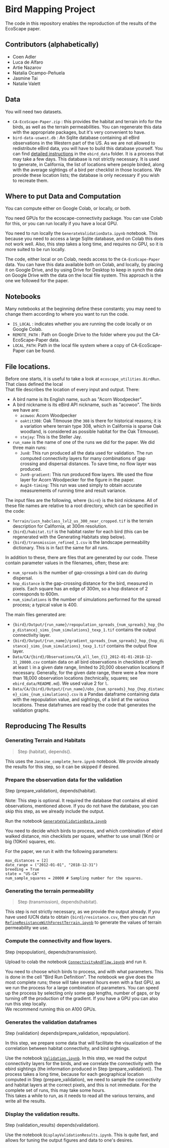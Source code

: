 # Bird Mapping Project

The code in this repository enables the reproduction of the results of the EcoScape paper. 

## Contributors (alphabetically)

* Coen Adler
* Luca de Alfaro
* Artie Nazarov
* Natalia Ocampo-Peñuela
* Jasmine Tai
* Natalie Valett

## Data

You will need two datasets. 

* `CA-EcoScape-Paper.zip` : this provides the habitat and terrain info for the birds, as well as the terrain permeabilities.  You can regenerate this data with the appropriate packages, but it's very convenient to have. 
* `bird-data-uswest.db` : An Sqlite database containing all eBird observations in the Western part of the US. As we are not allowed to redistribute eBird data, you will have to build this database yourself. You can find [detailed instructions](ebird_data/README.md) in the `ebird_data` folder.  It is a process that may take a few days.  This database is not strictly necessary.  It is used to generate, in California, the list of locations where people birded, along with the average sightings of a bird per checklist in those locations.  We provide these location lists; the database is only necessary if you wish to recreate them. 

## Where to put Data and Computation

You can compute either on Google Colab, or locally, or both. 

You need GPUs for the ecoscape-connectivity package.  You can use Colab for this, or you can run locally if you have a local GPU. 

You need to run locally the `GenerateValidationData.ipynb` notebook.  This because you need to access a large Sqlite database, and on Colab this does not work well.  Also, this step takes a long time, and requires no GPU, so it is more suited to be run locally. 

The code, either local or on Colab, needs access to the `CA-EcoScape-Paper` data. 
You can have this data available both on Colab, and locally, by placing it on Google Drive, and by using Drive for Desktop to keep in synch the data on Google Drive with the data on the local file system. 
This approach is the one we followed for the paper. 

## Notebooks

Many notebooks at the beginning define these constants; you may need to change them according to where you want to run the code. 

* `IS_LOCAL` : indicates whether you are running the code locally or on Google Colab. 
* `REMOTE_PATH` : Path on Google Drive to the folder where you put the CA-EcoScape-Paper data. 
* `LOCAL_PATH`: Path in the local file system where a copy of CA-EcoScape-Paper can be found. 

## File locations. 

Before one starts, it is useful to take a look at `ecoscape_utilities.BirdRun`.
That class defined the local   
That file describes the location of every input and output. 
There: 

* A bird name is its English name, such as "Acorn Woodpecker". 
* A bird nickname is its eBird API nickname, such as "acowoo". The birds we have are: 
  * `acowoo`: Acorn Woodpecker
  * `oaktit308`: Oak Titmouse (the `308` is there for historical reasons; it is a variation where terrain type 308, which in California is sparse Oak woodland, is considered as possible habitat for the Oak Titmouse).
  * `stejay`: This is the Steller Jay. 
* `run_name` is the name of one of the runs we did for the paper.  We did three main runs: 
  * `Jun8`: This run produced all the data used for validation.  The run computed connectivity layers for many combinations of gap crossing and dispersal distances.  To save time, no flow layer was produced. 
  * `Jun9-gradient`: This run produced flow layers.  We used the flow layer for Acorn Woodpecker for the figure in the paper. 
  * `Aug24-timing`: This run was used simply to obtain accurate measurements of running time and result variance. 

The input files are the following, where `{bird}` is the bird nickname. All of these file names are relative to a root directory, which can be specified in the code: 

* `Terrain/iucn_habclass_lvl2_us_300_near_cropped.tif` is the terrain description for California, at 300m resolution. 
* `{bird}/habitat.tif` is the habitat raster for each bird (this can be regenerated with the Generating Habitats step below). 
* `{bird}/transmission_refined_1.csv` is the landscape permeability dictionary.  This is in fact the same for all runs. 

In addition to these, there are files that are generated by our code.  These contain parameter values in the filenames, often; these are: 

* `num_spreads` is the number of gap-crossings a bird can do during dispersal. 
* `hop_distance` is the gap-crossing distance for the bird, measured in pixels. Each square has an edge of 300m, so a hop distance of 2 corresponds to 600m. 
* `num_simulations` is the number of simulations performed for the spread process; a typical value is 400. 

The main files generated are:   

* `{bird}/Output/{run_name}/repopulation_spreads_{num_spreads}_hop_{hop_distance}_sims_{num_simulations}_texp_1.tif` contains the output connectivity layer. 
* `{bird}/Output/{run_name}/gradient_spreads_{num_spreads}_hop_{hop_distance}_sims_{num_simulations}_texp_1.tif` contains the output flow layer.
* `Data/CA/{bird}/Observations/CA_all_len_{l}_2012-01-01-2018-12-31_20000.csv` contain data on all bird observations in checklists of length at least `l` in a given date range, limited to 20,000 observation locations if necessary.  Generally, for the given date range, there were a few more than 18,000 observation locations (technically, squares; see `ebird_data/README.md`).  We used value 2 for `l`. 
* `Data/CA/{bird}/Output/{run_name}/obs_{num_spreads}_hop_{hop_distance}_sims_{num_simulations}.csv` is a Pandas dataframe containing data with the repopulation value, and sightings, of a bird at the various locations.  These dataframes are read by the code that generates the validation graphs. 

## Reproducing The Results

### Generating Terrain and Habitats 

> Step (habitat), depends(). 

This uses the `Jasmine_complete_here.ipynb` notebook. 
We provide already the results for this step, so it can be skipped if desired. 

### Prepare the observation data for the validation

Step (prepare_validation), depends(habitat). 

Note: This step is optional.  It required the database that contains all ebird observations, mentioned above.  If you do not have the database, you can skip this step, as we already include the output. 

Run the notebook [`GenerateValidationData.ipynb`](GenerateValidationData.ipynb)

You need to decide which birds to process, and which combination of ebird walked distance, min checklists per square, whether to use small (1Km) or big (10Km) squares, etc. 

For the paper, we run it with the following parameters:

```
max_distances = [2]
date_range = ("2012-01-01", "2018-12-31")
breeding = True
state = "US-CA"
num_sample_squares = 20000 # Sampling number for the squares. 
```

### Generating the terrain permeability

> Step (transmission), depends(habitat). 

This step is not strictly necessary, as we provide the output already. 
If you have used IUCN data to obtain `{bird}/resistance.csv`, then you  can run [`RefineResistanceWithForestTerrain.ipynb`](RefineResistanceWithForestTerrain.ipynb) to generate the values of terrain permeability we use. 

### Compute the connectivity and flow layers. 

Step (repopulation), depends(transmission). 

Upload to colab the notebook [`ConnectivityAndFlow.ipynb`](ConnectivityAndFlow.ipynb) and run it. 

You need to choose which birds to process, and with what parameters. 
This is done in the cell "Bird Run Definition". 
The notebook we give does the most complete runs; these will take several hours even with a fast GPU, as we run the process for a large combination of parameters. 
You can speed up the process by selecting only some gap lengths, number of gaps, or by turning off the 
production of the gradient. 
If you have a GPU you can also run this step locally.   
We recommend running this on A100 GPUs. 

### Generates the validation dataframes

Step (validation) depends(prepare_validation, repopulation).

In this step, we prepare some data that will facilitate the visualization of the correlation between habitat connectivity, and bird sightings. 

Use the notebook [`Validation.ipynb`](Validation.ipynb).
In this step, we read the output connectivity layers for the birds, and we correlate the connectivity with the ebird sightings (the information produced in Step (prepare_validation)). 
The process takes a long time, because for each geographical location computed in Step (prepare_validation), we need to sample the connectivity and habitat layers at the correct pixels, and this is not immediate. For the complete set of runs, this may take some hours.   
This takes a while to run, as it needs to read all the various terrains, and write all the results. 

### Display the validation results.

Step (validation_results) depends(validation). 

Use the notebook `DisplayValidationResults.ipynb`.  This is quite fast, and allows for tuning the output figures and data to one's desires. 


